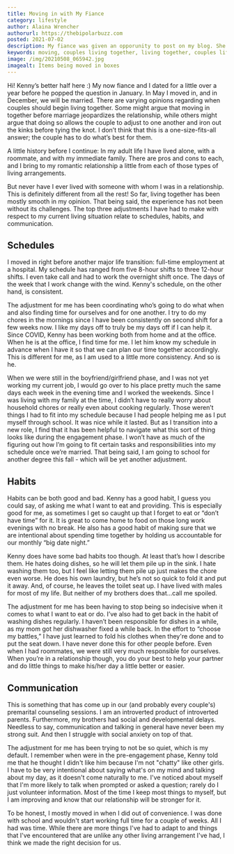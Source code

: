 ```yaml
---
title: Moving in with My Fiance
category: lifestyle
author: Alaina Wrencher
authorurl: https://thebipolarbuzz.com
posted: 2021-07-02
description: My fiance was given an opporunity to post on my blog. She shared how things were going with us living together.
keywords: moving, couples living together, living together, couples life,
image: /img/20210508_065942.jpg
imagealt: Items being moved in boxes
---
```


Hi! Kenny’s better half here :) My now fiance and I dated for a little over a year before he popped the question in January. In May I moved in, and in December, we will be married. There are varying opinions regarding when couples should begin living together. Some might argue that moving in together before marriage jeopardizes the relationship, while others might argue that doing so allows the couple to adjust to one another and iron out the kinks before tying the knot. I don’t think that this is a one-size-fits-all answer; the couple has to do what’s best for them.

A little history before I continue: In my adult life I have lived alone, with a roommate, and with my immediate family. There are pros and cons to each, and I bring to my romantic relationship a little from each of those types of living arrangements.

But never have I ever lived with someone with whom I was in a relationship. This is definitely different from all the rest! So far, living together has been mostly smooth in my opinion. That being said, the experience has not been without its challenges. The top three adjustments I have had to make with respect to my current living situation relate to schedules, habits, and communication.

## Schedules

I moved in right before another major life transition: full-time employment at a hospital. My schedule has ranged from five 8-hour shifts to three 12-hour shifts. I even take call and had to work the overnight shift once. The days of the week that I work change with the wind. Kenny's schedule, on the other hand, is consistent.

The adjustment for me has been coordinating who’s going to do what when and also finding time for ourselves and for one another. I try to do my chores in the mornings since I have been consistently on second shift for a few weeks now. I like my days off to truly be my days off if I can help it. Since COVID, Kenny has been working both from home and at the office. When he is at the office, I find time for me. I let him know my schedule in advance when I have it so that we can plan our time together accordingly. This is different for me, as I am used to a little more consistency. And so is he.

When we were still in the boyfriend/girlfriend phase, and I was not yet working my current job, I would go over to his place pretty much the same days each week in the evening time and I worked the weekends. Since I was living with my family at the time, I didn’t have to really worry about household chores or really even about cooking regularly. Those weren’t things I had to fit into my schedule because I had people helping me as I put myself through school. It was nice while it lasted. But as I transition into a new role, I find that it has been helpful to navigate what this sort of thing looks like during the engagement phase. I won’t have as much of the figuring out how I’m going to fit certain tasks and responsibilities into my schedule once we’re married. That being said, I am going to school for another degree this fall - which will be yet another adjustment.

## Habits

Habits can be both good and bad. Kenny has a good habit, I guess you could say, of asking me what I want to eat and providing. This is especially good for me, as sometimes I get so caught up that I forget to eat or “don’t have time” for it. It is great to come home to food on those long work evenings with no break. He also has a good habit of making sure that we are intentional about spending time together by holding us accountable for our monthly “big date night.”

Kenny does have some bad habits too though. At least that’s how I describe them. He hates doing dishes, so he will let them pile up in the sink. I hate washing them too, but I feel like letting them pile up just makes the chore even worse. He does his own laundry, but he’s not so quick to fold it and put it away. And, of course, he leaves the toilet seat up. I have lived with males for most of my life. But neither of my brothers does that...call me spoiled.

The adjustment for me has been having to stop being so indecisive when it comes to what I want to eat or do. I’ve also had to get back in the habit of washing dishes regularly. I haven’t been responsible for dishes in a while, as my mom got her dishwasher fixed a while back. In the effort to “choose my battles,” I have just learned to fold his clothes when they're done and to put the seat down. I have never done this for other people before. Even when I had roommates, we were still very much responsible for ourselves. When you’re in a relationship though, you do your best to help your partner and do little things to make his/her day a little better or easier.

## Communication

This is something that has come up in our (and probably every couple's) premarital counseling sessions. I am an introverted product of introverted parents. Furthermore, my brothers had social and developmental delays. Needless to say, communication and talking in general have never been my strong suit. And then I struggle with social anxiety on top of that.

The adjustment for me has been trying to not be so quiet, which is my default. I remember when were in the pre-engagement phase, Kenny told me that he thought I didn't like him because I'm not "chatty" like other girls. I have to be very intentional about saying what's on my mind and talking about my day, as it doesn't come naturally to me. I've noticed about myself that I'm more likely to talk when prompted or asked a question; rarely do I just volunteer information. Most of the time I keep most things to myself, but I am improving and know that our relationship will be stronger for it.

To be honest, I mostly moved in when I did out of convenience. I was done with school and wouldn't start working full time for a couple of weeks. All I had was time. While there are more things I've had to adapt to and things that I've encountered that are unlike any other living arrangement I've had, I think we made the right decision for us.

